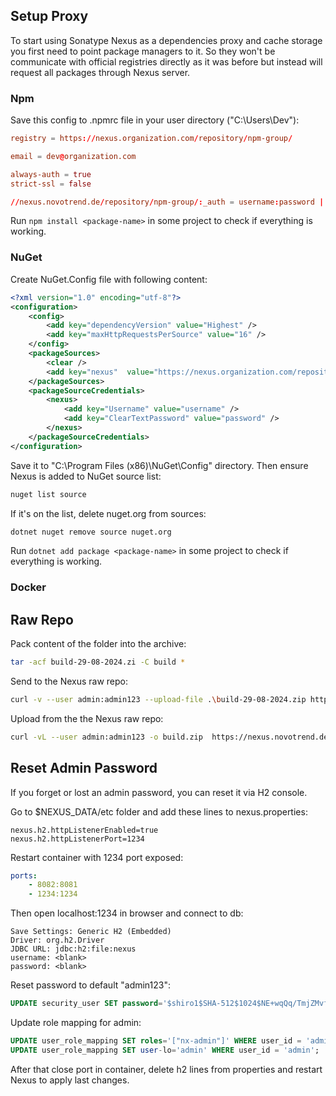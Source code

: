 


## Setup Proxy
To start using Sonatype Nexus as a dependencies proxy and cache storage you first need to point package managers to it. 
So they won't be communicate with official registries directly as it was before but instead will request all packages through Nexus server.

### Npm
Save this config to .npmrc file in your user directory ("C:\Users\Dev\"):
```toml
registry = https://nexus.organization.com/repository/npm-group/

email = dev@organization.com

always-auth = true
strict-ssl = false

//nexus.novotrend.de/repository/npm-group/:_auth = username:password | base64
```

Run ```npm install <package-name>``` in some project to check if everything is working.


### NuGet
Create NuGet.Config file with following content:
```xml
<?xml version="1.0" encoding="utf-8"?>
<configuration>
    <config>
        <add key="dependencyVersion" value="Highest" />
        <add key="maxHttpRequestsPerSource" value="16" />
    </config>
    <packageSources>
        <clear />
        <add key="nexus"  value="https://nexus.organization.com/repository/nuget-proxy/index.json" allowInsecureConnections="true" />
    </packageSources>
    <packageSourceCredentials>
        <nexus>
            <add key="Username" value="username" />
            <add key="ClearTextPassword" value="password" />
        </nexus>
    </packageSourceCredentials>
</configuration>
```

Save it to "C:\Program Files (x86)\NuGet\Config\" directory. Then ensure Nexus is added to NuGet source list:
```sh
nuget list source
```

If it's on the list, delete nuget.org from sources:
```sh
dotnet nuget remove source nuget.org
```

Run ```dotnet add package <package-name>``` in some project to check if everything is working.

### Docker

## Raw Repo
Pack content of the folder into the archive:
```sh
tar -acf build-29-08-2024.zi -C build *
```

Send to the Nexus raw repo:
```sh
curl -v --user admin:admin123 --upload-file .\build-29-08-2024.zip https://nexus.novotrend.de/repository/raw/
```

Upload from the the Nexus raw repo: 
```sh
curl -vL --user admin:admin123 -o build.zip  https://nexus.novotrend.de/repository/raw/build-29-08-2024.zip
```

## Reset Admin Password
If you forget or lost an admin password, you can reset it via H2 console. 

Go to $NEXUS_DATA/etc folder and add these lines to nexus.properties:
```
nexus.h2.httpListenerEnabled=true
nexus.h2.httpListenerPort=1234
```

Restart container with 1234 port exposed:
```yaml
ports:
    - 8082:8081
    - 1234:1234 
```

Then open localhost:1234 in browser and connect to db:
```
Save Settings: Generic H2 (Embedded)
Driver: org.h2.Driver
JDBC URL: jdbc:h2:file:nexus
username: <blank>
password: <blank>
```

Reset password to default "admin123":
```sql
UPDATE security_user SET password='$shiro1$SHA-512$1024$NE+wqQq/TmjZMvfI7ENh/g==$V4yPw8T64UQ6GfJfxYq2hLsVrBY8D1v+bktfOxGdt4b/9BthpWPNUy/CBk6V9iA0nHpzYzJFWO8v/tZFtES8CA==', status='active' WHERE id='admin';
```

Update role mapping for admin: 
```sql
UPDATE user_role_mapping SET roles='["nx-admin"]' WHERE user_id = 'admin';
UPDATE user_role_mapping SET user-lo='admin' WHERE user_id = 'admin';
```

After that close port in container, delete h2 lines from properties and restart Nexus to apply last changes.